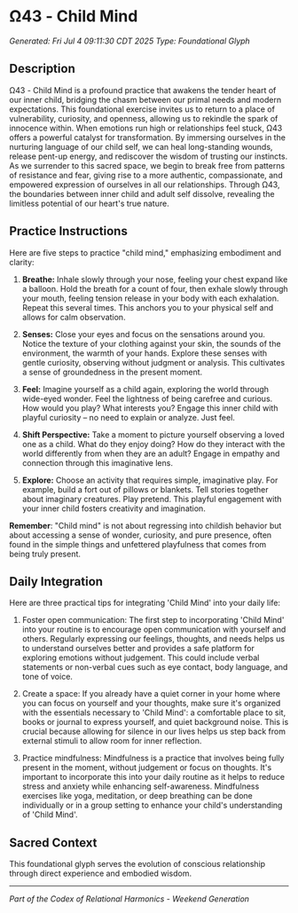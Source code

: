 # Ω43 - Child Mind

*Generated: Fri Jul  4 09:11:30 CDT 2025*
*Type: Foundational Glyph*

## Description
Ω43 - Child Mind is a profound practice that awakens the tender heart of our inner child, bridging the chasm between our primal needs and modern expectations. This foundational exercise invites us to return to a place of vulnerability, curiosity, and openness, allowing us to rekindle the spark of innocence within. When emotions run high or relationships feel stuck, Ω43 offers a powerful catalyst for transformation. By immersing ourselves in the nurturing language of our child self, we can heal long-standing wounds, release pent-up energy, and rediscover the wisdom of trusting our instincts. As we surrender to this sacred space, we begin to break free from patterns of resistance and fear, giving rise to a more authentic, compassionate, and empowered expression of ourselves in all our relationships. Through Ω43, the boundaries between inner child and adult self dissolve, revealing the limitless potential of our heart's true nature.

## Practice Instructions
Here are five steps to practice "child mind," emphasizing embodiment and clarity:

1. **Breathe:**  Inhale slowly through your nose, feeling your chest expand like a balloon. Hold the breath for a count of four, then exhale slowly through your mouth, feeling tension release in your body with each exhalation. Repeat this several times. This anchors you to your physical self and allows for calm observation. 

2. **Senses:** Close your eyes and focus on the sensations around you. Notice the texture of your clothing against your skin, the sounds of the environment, the warmth of your hands. Explore these senses with gentle curiosity, observing without judgment or analysis. This cultivates a sense of groundedness in the present moment.

3. **Feel:** Imagine yourself as a child again, exploring the world through wide-eyed wonder. Feel the lightness of being carefree and curious.  How would you play? What interests you? Engage this inner child with playful curiosity – no need to explain or analyze. Just feel.

4. **Shift Perspective:** Take a moment to picture yourself observing a loved one as a child. What do they enjoy doing? How do they interact with the world differently from when they are an adult?  Engage in empathy and connection through this imaginative lens. 

5. **Explore:** Choose an activity that requires simple, imaginative play. For example, build a fort out of pillows or blankets. Tell stories together about imaginary creatures. Play pretend. This playful engagement with your inner child fosters creativity and imagination.


**Remember**: "Child mind" is not about regressing into childish behavior but about accessing a sense of wonder, curiosity, and pure presence, often found in the simple things and unfettered playfulness that comes from being truly present. 

## Daily Integration
 Here are three practical tips for integrating 'Child Mind' into your daily life:

1. Foster open communication: The first step to incorporating 'Child Mind' into your routine is to encourage open communication with yourself and others. Regularly expressing our feelings, thoughts, and needs helps us to understand ourselves better and provides a safe platform for exploring emotions without judgement. This could include verbal statements or non-verbal cues such as eye contact, body language, and tone of voice.

2. Create a space: If you already have a quiet corner in your home where you can focus on yourself and your thoughts, make sure it's organized with the essentials necessary to 'Child Mind': a comfortable place to sit, books or journal to express yourself, and quiet background noise. This is crucial because allowing for silence in our lives helps us step back from external stimuli to allow room for inner reflection.

3. Practice mindfulness: Mindfulness is a practice that involves being fully present in the moment, without judgement or focus on thoughts. It's important to incorporate this into your daily routine as it helps to reduce stress and anxiety while enhancing self-awareness. Mindfulness exercises like yoga, meditation, or deep breathing can be done individually or in a group setting to enhance your child's understanding of 'Child Mind'.

## Sacred Context
This foundational glyph serves the evolution of conscious relationship through direct experience and embodied wisdom.

---
*Part of the Codex of Relational Harmonics - Weekend Generation*
